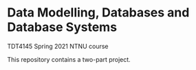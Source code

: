 # Data Modelling, Databases and Database Systems
TDT4145 Spring 2021 NTNU course

This repository contains a two-part project.
